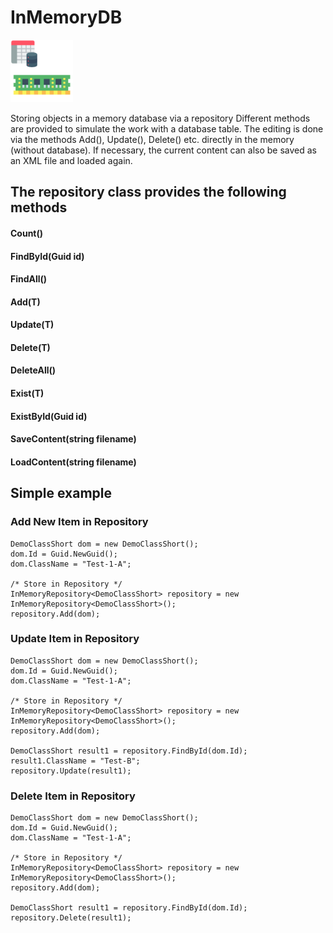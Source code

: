 # InMemoryDB
<img src="./InMemoryDB.png" style="width:100px;"/>

Storing objects in a memory database via a repository
Different methods are provided to simulate the work with a database table. The editing is done via the methods Add(), Update(), Delete() etc. directly in the memory (without database). If necessary, the current content can also be saved as an XML file and loaded again.

## The repository class provides the following methods
#### Count()
#### FindById(Guid id)
#### FindAll()
#### Add(T)
#### Update(T)
#### Delete(T)
#### DeleteAll()
#### Exist(T)
#### ExistById(Guid id)
#### SaveContent(string filename)
#### LoadContent(string filename)

## Simple example 
### Add New Item in Repository
```
DemoClassShort dom = new DemoClassShort();
dom.Id = Guid.NewGuid();
dom.ClassName = "Test-1-A";

/* Store in Repository */
InMemoryRepository<DemoClassShort> repository = new InMemoryRepository<DemoClassShort>();
repository.Add(dom);

```
### Update Item in Repository
```
DemoClassShort dom = new DemoClassShort();
dom.Id = Guid.NewGuid();
dom.ClassName = "Test-1-A";

/* Store in Repository */
InMemoryRepository<DemoClassShort> repository = new InMemoryRepository<DemoClassShort>();
repository.Add(dom);

DemoClassShort result1 = repository.FindById(dom.Id);
result1.ClassName = "Test-B";
repository.Update(result1);

```
### Delete Item in Repository
```
DemoClassShort dom = new DemoClassShort();
dom.Id = Guid.NewGuid();
dom.ClassName = "Test-1-A";

/* Store in Repository */
InMemoryRepository<DemoClassShort> repository = new InMemoryRepository<DemoClassShort>();
repository.Add(dom);

DemoClassShort result1 = repository.FindById(dom.Id);
repository.Delete(result1);

```